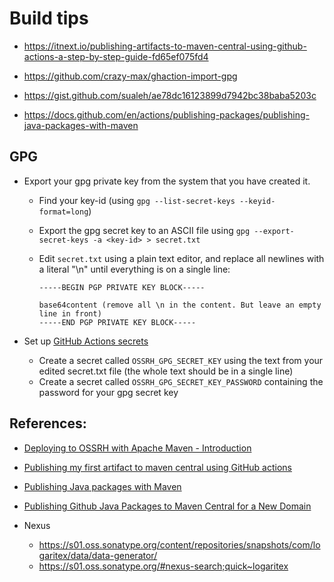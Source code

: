 # Build tips

- https://itnext.io/publishing-artifacts-to-maven-central-using-github-actions-a-step-by-step-guide-fd65ef075fd4
- https://github.com/crazy-max/ghaction-import-gpg


- https://gist.github.com/sualeh/ae78dc16123899d7942bc38baba5203c
- https://docs.github.com/en/actions/publishing-packages/publishing-java-packages-with-maven


## GPG

* Export your gpg private key from the system that you have created it.
  * Find your key-id (using `gpg --list-secret-keys --keyid-format=long`)
  * Export the gpg secret key to an ASCII file using `gpg --export-secret-keys -a <key-id> > secret.txt`
  * Edit `secret.txt` using a plain text editor, and replace all newlines with a literal "\n" until everything is on a single line:

    ```
    -----BEGIN PGP PRIVATE KEY BLOCK-----

    base64content (remove all \n in the content. But leave an empty line in front)
    -----END PGP PRIVATE KEY BLOCK-----
    ```

* Set up [GitHub Actions secrets](https://help.github.com/en/actions/configuring-and-managing-workflows/creating-and-storing-encrypted-secrets)
  * Create a secret called `OSSRH_GPG_SECRET_KEY` using the text from your edited secret.txt file (the whole text should be in a single line)
  * Create a secret called `OSSRH_GPG_SECRET_KEY_PASSWORD` containing the password for your gpg secret key

## References:

* [Deploying to OSSRH with Apache Maven - Introduction](https://central.sonatype.org/publish/publish-maven/)
* [Publishing my first artifact to maven central using GitHub actions](https://theoverengineered.blog/posts/publishing-my-first-artifact-to-maven-central-using-github-actions)
* [Publishing Java packages with Maven](https://docs.github.com/en/actions/publishing-packages/publishing-java-packages-with-maven)
* [Publishing Github Java Packages to Maven Central for a New Domain](https://www.marcd.dev/articles/2021-03/mvncentral-publish-github)


* Nexus
  * https://s01.oss.sonatype.org/content/repositories/snapshots/com/logaritex/data/data-generator/
  * https://s01.oss.sonatype.org/#nexus-search;quick~logaritex
